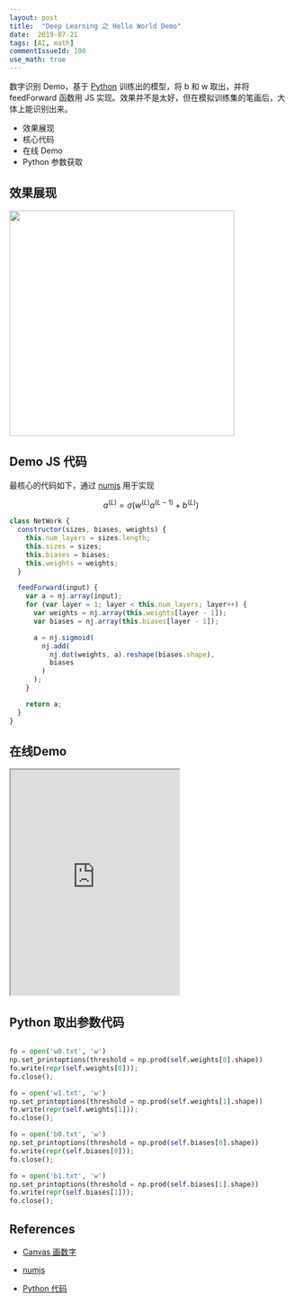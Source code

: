 ```yaml
---
layout: post
title:  "Deep Learning 之 Hello World Demo"
date:  2019-07-21
tags: [AI, math]
commentIssueId: 100
use_math: true
---
```




数字识别 Demo，基于 [Python](https://github.com/mnielsen/neural-networks-and-deep-learning) 训练出的模型，将 b 和 w 取出，并将 feedForward 函数用 JS 实现。效果并不是太好，但在模拟训练集的笔画后，大体上能识别出来。
* 效果展现
* 核心代码
* 在线 Demo
* Python 参数获取



## 效果展现


<img src="https://img.alicdn.com/tfs/TB1relZa1H2gK0jSZFEXXcqMpXa-844-928.gif" alt="" width="400">



## Demo JS 代码

最核心的代码如下，通过 [numjs](https://www.npmjs.com/package/numjs) 用于实现


$$
a^{(L)} = \sigma (w^{(L)}a^{(L - 1)} + b^{(L)})
$$




```js
class NetWork {
  constructor(sizes, biases, weights) {
    this.num_layers = sizes.length;
    this.sizes = sizes;
    this.biases = biases;
    this.weights = weights;
  }

  feedForward(input) {
    var a = nj.array(input);
    for (var layer = 1; layer < this.num_layers; layer++) {
      var weights = nj.array(this.weights[layer - 1]);
      var biases = nj.array(this.biases[layer - 1]);

      a = nj.sigmoid(
        nj.add(
          nj.dot(weights, a).reshape(biases.shape),
          biases
        )
      );
    }

    return a;
  }
}
```









## 在线Demo



<iframe height='400' src="https://zhoukekestar.github.io/notes/assets/2019/2019-07-21-deep-learning-demo/index.html"></iframe>

## Python 取出参数代码



```python

fo = open('w0.txt', 'w')
np.set_printoptions(threshold = np.prod(self.weights[0].shape))
fo.write(repr(self.weights[0]));
fo.close();

fo = open('w1.txt', 'w')
np.set_printoptions(threshold = np.prod(self.weights[1].shape))
fo.write(repr(self.weights[1]));
fo.close();

fo = open('b0.txt', 'w')
np.set_printoptions(threshold = np.prod(self.biases[0].shape))
fo.write(repr(self.biases[0]));
fo.close();

fo = open('b1.txt', 'w')
np.set_printoptions(threshold = np.prod(self.biases[1].shape))
fo.write(repr(self.biases[1]));
fo.close();
```





## References

* [Canvas 画数字](https://stackoverflow.com/questions/22891827/how-do-i-hand-draw-on-canvas-with-javascript)

* [numjs](https://www.npmjs.com/package/numjs)

* [Python 代码](https://github.com/mnielsen/neural-networks-and-deep-learning)

